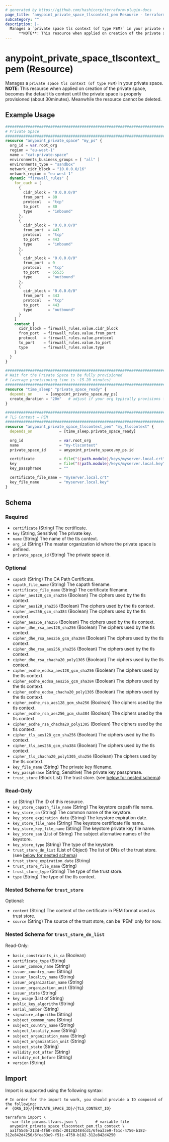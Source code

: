 ```yaml
---
# generated by https://github.com/hashicorp/terraform-plugin-docs
page_title: "anypoint_private_space_tlscontext_pem Resource - terraform-provider-anypoint"
subcategory: ""
description: |-
  Manages a `private space tls context (of type PEM)` in your private space.
      **NOTE**: This resource when applied on creation of the private space, becomes the default tls context until the private space is properly provisioned (about 30minutes). Meanwhile the resource cannot be deleted.
---
```


# anypoint_private_space_tlscontext_pem (Resource)

Manages a `private space tls context (of type PEM)` in your private space.
		**NOTE**: This resource when applied on creation of the private space, becomes the default tls context until the private space is properly provisioned (about 30minutes). Meanwhile the resource cannot be deleted.

## Example Usage

```terraform
################################################################################
# Private Space
################################################################################
resource "anypoint_private_space" "my_ps" {
  org_id = var.root_org
  region = "eu-west-1"
  name = "cat-private-space"
  environments_business_groups = [ "all" ]
  environments_type = "sandbox"
  network_cidr_block = "10.0.0.0/16"
  network_region = "eu-west-1"
  dynamic "firewall_rules" {
    for_each = [
      {
        cidr_block = "0.0.0.0/0"
        from_port  = 80
        protocol   = "tcp"
        to_port    = 80
        type       = "inbound"
      },
      {
        cidr_block = "0.0.0.0/0"
        from_port  = 443
        protocol   = "tcp"
        to_port    = 443
        type       = "inbound"
      },
      {
        cidr_block = "0.0.0.0/0"
        from_port  = 0
        protocol   = "tcp"
        to_port    = 65535
        type       = "outbound"
      },
      {
        cidr_block = "0.0.0.0/0"
        from_port  = 443
        protocol   = "tcp"
        to_port    = 443
        type       = "outbound"
      }
    ]
    content {
      cidr_block = firewall_rules.value.cidr_block
      from_port  = firewall_rules.value.from_port
      protocol   = firewall_rules.value.protocol
      to_port    = firewall_rules.value.to_port
      type       = firewall_rules.value.type
    }
  }
}

################################################################################
# Wait for the Private Space to be fully provisioned
# (average provisioning time is ~15-20 minutes)
################################################################################
resource "time_sleep" "private_space_ready" {
  depends_on      = [anypoint_private_space.my_ps]
  create_duration = "20m"   # adjust if your org typically provisions faster/slower
}

################################################################################
# TLS Context – PEM
################################################################################
resource "anypoint_private_space_tlscontext_pem" "my_tlscontext" {
  depends_on            = [time_sleep.private_space_ready]

  org_id                = var.root_org
  name                  = "my-tlscontext"
  private_space_id      = anypoint_private_space.my_ps.id

  certificate           = file("${path.module}/keys/myserver.local.crt")
  key                   = file("${path.module}/keys/myserver.local.key")
  key_passphrase        = ""

  certificate_file_name = "myserver.local.crt"
  key_file_name         = "myserver.local.key"
}
```

<!-- schema generated by tfplugindocs -->
## Schema

### Required

- `certificate` (String) The certificate.
- `key` (String, Sensitive) The private key.
- `name` (String) The name of the tls context.
- `org_id` (String) The master organization id where the private space is defined.
- `private_space_id` (String) The private space id.

### Optional

- `capath` (String) The CA Path Certificate.
- `capath_file_name` (String) The capath filename.
- `certificate_file_name` (String) The certificate filename.
- `cipher_aes128_gcm_sha256` (Boolean) The ciphers used by the tls context.
- `cipher_aes128_sha256` (Boolean) The ciphers used by the tls context.
- `cipher_aes256_gcm_sha384` (Boolean) The ciphers used by the tls context.
- `cipher_aes256_sha256` (Boolean) The ciphers used by the tls context.
- `cipher_dhe_rsa_aes128_sha256` (Boolean) The ciphers used by the tls context.
- `cipher_dhe_rsa_aes256_gcm_sha384` (Boolean) The ciphers used by the tls context.
- `cipher_dhe_rsa_aes256_sha256` (Boolean) The ciphers used by the tls context.
- `cipher_dhe_rsa_chacha20_poly1305` (Boolean) The ciphers used by the tls context.
- `cipher_ecdhe_ecdsa_aes128_gcm_sha256` (Boolean) The ciphers used by the tls context.
- `cipher_ecdhe_ecdsa_aes256_gcm_sha384` (Boolean) The ciphers used by the tls context.
- `cipher_ecdhe_ecdsa_chacha20_poly1305` (Boolean) The ciphers used by the tls context.
- `cipher_ecdhe_rsa_aes128_gcm_sha256` (Boolean) The ciphers used by the tls context.
- `cipher_ecdhe_rsa_aes256_gcm_sha384` (Boolean) The ciphers used by the tls context.
- `cipher_ecdhe_rsa_chacha20_poly1305` (Boolean) The ciphers used by the tls context.
- `cipher_tls_aes128_gcm_sha256` (Boolean) The ciphers used by the tls context.
- `cipher_tls_aes256_gcm_sha384` (Boolean) The ciphers used by the tls context.
- `cipher_tls_chacha20_poly1305_sha256` (Boolean) The ciphers used by the tls context.
- `key_file_name` (String) The private key filename.
- `key_passphrase` (String, Sensitive) The private key passphrase.
- `trust_store` (Block List) The trust store. (see [below for nested schema](#nestedblock--trust_store))

### Read-Only

- `id` (String) The ID of this resource.
- `key_store_capath_file_name` (String) The keystore capath file name.
- `key_store_cn` (String) The common name of the keystore.
- `key_store_expiration_date` (String) The keystore expiration date.
- `key_store_file_name` (String) The keystore certificate file name.
- `key_store_key_file_name` (String) The keystore private key file name.
- `key_store_san` (List of String) The subject alternative names of the keystore.
- `key_store_type` (String) The type of the keystore.
- `trust_store_dn_list` (List of Object) The list of DNs of the trust store. (see [below for nested schema](#nestedatt--trust_store_dn_list))
- `trust_store_expiration_date` (String)
- `trust_store_file_name` (String)
- `trust_store_type` (String) The type of the trust store.
- `type` (String) The type of the tls context.

<a id="nestedblock--trust_store"></a>
### Nested Schema for `trust_store`

Optional:

- `content` (String) The content of the certificate in PEM format used as trust store.
- `source` (String) The source of the trust store, can be 'PEM' only for now.


<a id="nestedatt--trust_store_dn_list"></a>
### Nested Schema for `trust_store_dn_list`

Read-Only:

- `basic_constraints_is_ca` (Boolean)
- `certificate_type` (String)
- `issuer_common_name` (String)
- `issuer_country_name` (String)
- `issuer_locality_name` (String)
- `issuer_organization_name` (String)
- `issuer_organization_unit` (String)
- `issuer_state` (String)
- `key_usage` (List of String)
- `public_key_algorithm` (String)
- `serial_number` (String)
- `signature_algorithm` (String)
- `subject_common_name` (String)
- `subject_country_name` (String)
- `subject_locality_name` (String)
- `subject_organization_name` (String)
- `subject_organization_unit` (String)
- `subject_state` (String)
- `validity_not_after` (String)
- `validity_not_before` (String)
- `version` (String)

## Import

Import is supported using the following syntax:

```shell
# In order for the import to work, you should provide a ID composed of the following:
#  {ORG_ID}/{PRIVATE_SPACE_ID}/{TLS_CONTEXT_ID}

terraform import \
  -var-file params.tfvars.json \        # variable file
  anypoint_private_space_tlscontext_pem.tls_context \
  aa1f55d6-213d-4f60-845c-201282484cd1/6fea33e9-f51c-4750-b182-312e842d4250/6fea33e9-f51c-4750-b182-312e842d4250
```
